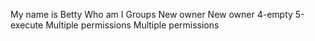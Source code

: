 My name is Betty
Who am I
Groups
New owner
New owner
4-empty
5-execute
Multiple permissions
Multiple permissions
